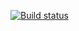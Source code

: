 [![Build status](https://ci.appveyor.com/api/projects/status/jpvr9s30voofocip?svg=true)](https://ci.appveyor.com/project/SurfDRED/testingweb)